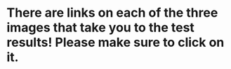 # There are links on each of the three images that take you to the test results! Please make sure to click on it.
